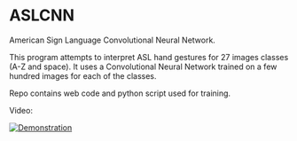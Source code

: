 # ASLCNN
American Sign Language Convolutional Neural Network.

This program attempts to interpret ASL hand gestures for 27 images classes (A-Z and space). It uses a Convolutional Neural Network 
trained on a few hundred images for each of the classes.

Repo contains web code and python script used for training.

Video:

[![Demonstration](https://img.youtube.com/vi/C_UEvtYW6ak/0.jpg)](https://youtu.be/C_UEvtYW6ak)
